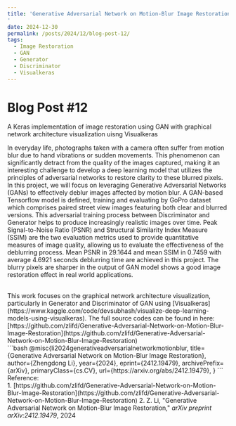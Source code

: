 ```yaml
---
title: 'Generative Adversarial Network on Motion-Blur Image Restoration
'
date: 2024-12-30
permalink: /posts/2024/12/blog-post-12/
tags:
  - Image Restoration
  - GAN
  - Generator
  - Discriminator
  - Visualkeras
---
```


Blog Post #12
======
A Keras implementation of image restoration using GAN with graphical network architecture visualization uisng Visualkeras


In everyday life, photographs taken with a camera often suffer from motion blur due to hand vibrations or sudden movements. This phenomenon can significantly detract from the quality of the images captured, making it an interesting challenge to develop a deep learning model that utilizes the principles of adversarial networks to restore clarity to these blurred pixels. In this project, we will focus on leveraging Generative Adversarial Networks (GANs) to effectively deblur images affected by motion blur. A GAN-based Tensorflow model is defined, training and evaluating by GoPro dataset which comprises paired street view images featuring both clear and blurred versions. This adversarial training process between Discriminator and Generator helps to produce increasingly realistic images over time. Peak Signal-to-Noise Ratio (PSNR) and Structural Similarity Index Measure (SSIM) are the two evaluation metrics used to provide quantitative measures of image quality, allowing us to evaluate the effectiveness of the deblurring process. Mean PSNR in 29.1644 and mean SSIM in 0.7459 with average 4.6921 seconds deblurring time are achieved in this project. The blurry pixels are sharper in the output of GAN model shows a good image restoration effect in real world applications.

<br>
This work focuses on the graphical network architecture visualization, particularly in Generator and Discriminator of GAN using [Visualkeras](https://www.kaggle.com/code/devsubhash/visualize-deep-learning-models-using-visualkeras). The full source codes can be found in here: [https://github.com/zlifd/Generative-Adversarial-Network-on-Motion-Blur-Image-Restoration](https://github.com/zlifd/Generative-Adversarial-Network-on-Motion-Blur-Image-Restoration)

<br>
```bash
@misc{li2024generativeadversarialnetworkmotionblur,
      title={Generative Adversarial Network on Motion-Blur Image Restoration}, 
      author={Zhengdong Li},
      year={2024},
      eprint={2412.19479},
      archivePrefix={arXiv},
      primaryClass={cs.CV},
      url={https://arxiv.org/abs/2412.19479}, 
}
```

<br>
Reference:
<br>
1.  [https://github.com/zlifd/Generative-Adversarial-Network-on-Motion-Blur-Image-Restoration](https://github.com/zlifd/Generative-Adversarial-Network-on-Motion-Blur-Image-Restoration)
2.  Z. Li, "Generative Adversarial Network on Motion-Blur Image Restoration," <i>arXiv preprint arXiv:2412.19479</i>, 2024

<br>

